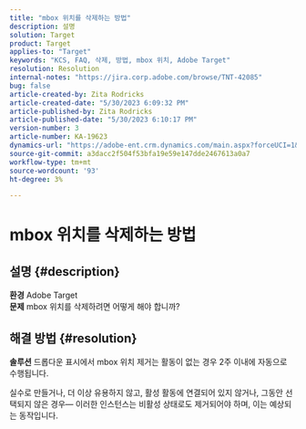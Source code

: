 ```yaml
---
title: "mbox 위치를 삭제하는 방법"
description: 설명
solution: Target
product: Target
applies-to: "Target"
keywords: "KCS, FAQ, 삭제, 방법, mbox 위치, Adobe Target"
resolution: Resolution
internal-notes: "https://jira.corp.adobe.com/browse/TNT-42085"
bug: false
article-created-by: Zita Rodricks
article-created-date: "5/30/2023 6:09:32 PM"
article-published-by: Zita Rodricks
article-published-date: "5/30/2023 6:10:17 PM"
version-number: 3
article-number: KA-19623
dynamics-url: "https://adobe-ent.crm.dynamics.com/main.aspx?forceUCI=1&pagetype=entityrecord&etn=knowledgearticle&id=d9045f1c-15ff-ed11-8f6e-6045bd006b25"
source-git-commit: a3dacc2f504f53bfa19e59e147dde2467613a0a7
workflow-type: tm+mt
source-wordcount: '93'
ht-degree: 3%

---
```


# mbox 위치를 삭제하는 방법

## 설명 {#description}

<b>환경</b>
Adobe Target<br><b>문제</b>
mbox 위치를 삭제하려면 어떻게 해야 합니까?

## 해결 방법 {#resolution}


<b>솔루션</b>
드롭다운 표시에서 mbox 위치 제거는 활동이 없는 경우 2주 이내에 자동으로 수행됩니다.

실수로 만들거나, 더 이상 유용하지 않고, 활성 활동에 연결되어 있지 않거나, 그동안 선택되지 않은 경우— 이러한 인스턴스는 비활성 상태로도 제거되어야 하며, 이는 예상되는 동작입니다.
